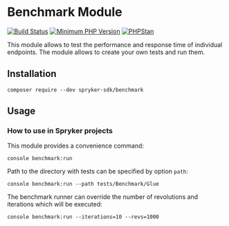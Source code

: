 # Benchmark Module
[![Build Status](https://github.com/spryker-sdk/benchmark/workflows/CI/badge.svg?branch=master)](https://github.com/spryker-sdk/benchmark/actions?query=workflow%3ACI+branch%3Amaster)
[![Minimum PHP Version](http://img.shields.io/badge/php-%3E%3D%207.3-8892BF.svg)](https://php.net/)
[![PHPStan](https://img.shields.io/badge/PHPStan-enabled-brightgreen.svg?style=flat)](https://github.com/phpstan/phpstan)

This module allows to test the performance and response time of individual endpoints. The module allows to create your own tests and run them.

## Installation

```
composer require --dev spryker-sdk/benchmark
```


## Usage

### How to use in Spryker projects

This module provides a convenience command:
```
console benchmark:run
```

Path to the directory with tests can be specified by option `path`:
```
console benchmark:run --path tests/Benchmark/Glue
```

The benchmark runner can override the number of revolutions and iterations which will be executed:
```
console benchmark:run --iterations=10 --revs=1000
```
